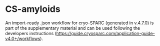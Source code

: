 # CS-amyloids
An import-ready .json workflow for cryo-SPARC (generated in v.4.7.0) is part of the supplementary material and can be used following the developers instructions (https://guide.cryosparc.com/application-guide-v4.0+/workflows). 
